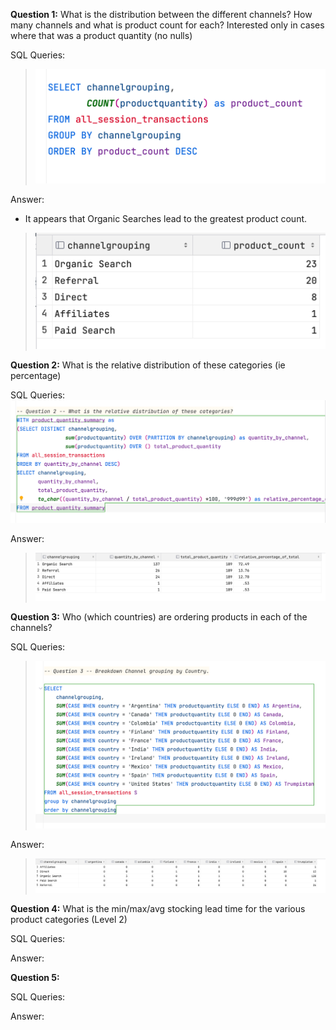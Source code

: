 **Question 1:** 
What is the distribution between the different channels? How many channels and what is product count for each?
Interested only in cases where that was a product quantity (no nulls)

SQL Queries:

> ![04.q1.png](images%2F04.q1.png)

Answer: 
* It appears that Organic Searches lead to the greatest product count.
> ![04.a1.png](images%2F04.a1.png)

**Question 2:** 
What is the relative distribution of these categories (ie percentage)

SQL Queries:
![04.Q2.png](images%2F04.Q2.png)

Answer:

>![04.A2.png](images%2F04.A2.png)


**Question 3:** 
Who (which countries) are ordering products in each of the channels?

SQL Queries:
> ![04.Q3.png](images%2F04.Q3.png)

Answer:
> ![04.A3.png](images%2F04.A3.png)


**Question 4:** 
What is the min/max/avg stocking lead time for the various product categories (Level 2)

SQL Queries:

Answer:



**Question 5:** 

SQL Queries:

Answer:
